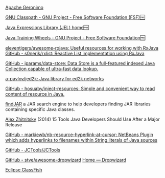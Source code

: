 
[Apache Geronimo](https://geronimo.apache.org)

[GNU Classpath - GNU Project - Free Software Foundation (FSF)🆓](https://www.gnu.org/software/classpath)

[Java Expressions Library (JEL) home🆓](https://www.gnu.org/software/jel)

[Java Training Wheels - GNU Project - Free Software Foundation🆓](https://www.gnu.org/software/jtw)

[eleventigers/awesome-rxjava: Useful resources for working with RxJava](https://github.com/eleventigers/awesome-rxjava)
[GitHub - s0nerik/rxlist: Reactive List implementation using RxJava](https://github.com/s0nerik/rxlist)

[GitHub - jparams/data-store: Data Store is a full-featured indexed Java Collection capable of ultra-fast data lookup.](https://github.com/jparams/data-store)

[a-pavlov/jed2k: Java library for ed2k networks](https://github.com/a-pavlov/jed2k)

[GitHub - hosuaby/inject-resources: Simple and convenient way to read content of resource in Java.](https://github.com/hosuaby/inject-resources)

[findJAR](http://findjar.com/index.x)
a JAR search engine to help developers finding JAR libraries containing specific Java classes.

[Alex Zhitnitsky](http://blog.takipi.com/15-tools-to-use-when-deploying-code-to-production/)
(2014) 15 Tools Java Developers Should Use After a Major Release

[GitHub - markiewb/nb-resource-hyperlink-at-cursor: NetBeans Plugin which adds hyperlinks to filenames within String literals of Java sources](https://github.com/markiewb/nb-resource-hyperlink-at-cursor)

[GitHub - JCTools/JCTools](https://github.com/JCTools/JCTools)

[GitHub - stve/awesome-dropwizard](https://github.com/stve/awesome-dropwizard)
[Home — Dropwizard](https://www.dropwizard.io/en/stable/)

[Eclipse GlassFish](https://glassfish.org/)
